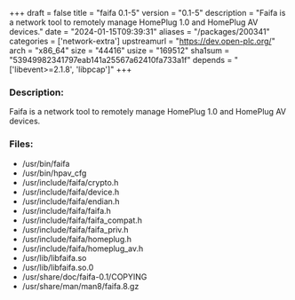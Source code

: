 +++
draft = false
title = "faifa 0.1-5"
version = "0.1-5"
description = "Faifa is a network tool to remotely manage HomePlug 1.0 and HomePlug AV devices."
date = "2024-01-15T09:39:31"
aliases = "/packages/200341"
categories = ['network-extra']
upstreamurl = "https://dev.open-plc.org/"
arch = "x86_64"
size = "44416"
usize = "169512"
sha1sum = "53949982341797eab141a25567a62410fa733a1f"
depends = "['libevent>=2.1.8', 'libpcap']"
+++
### Description: 
Faifa is a network tool to remotely manage HomePlug 1.0 and HomePlug AV devices.

### Files: 
* /usr/bin/faifa
* /usr/bin/hpav_cfg
* /usr/include/faifa/crypto.h
* /usr/include/faifa/device.h
* /usr/include/faifa/endian.h
* /usr/include/faifa/faifa.h
* /usr/include/faifa/faifa_compat.h
* /usr/include/faifa/faifa_priv.h
* /usr/include/faifa/homeplug.h
* /usr/include/faifa/homeplug_av.h
* /usr/lib/libfaifa.so
* /usr/lib/libfaifa.so.0
* /usr/share/doc/faifa-0.1/COPYING
* /usr/share/man/man8/faifa.8.gz

